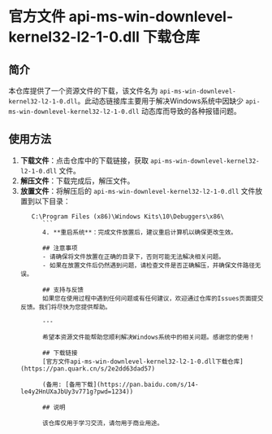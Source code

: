 # 官方文件 api-ms-win-downlevel-kernel32-l2-1-0.dll 下载仓库

## 简介
本仓库提供了一个资源文件的下载，该文件名为 `api-ms-win-downlevel-kernel32-l2-1-0.dll`。此动态链接库主要用于解决Windows系统中因缺少 `api-ms-win-downlevel-kernel32-l2-1-0.dll` 动态库而导致的各种报错问题。

## 使用方法
1. **下载文件**：点击仓库中的下载链接，获取 `api-ms-win-downlevel-kernel32-l2-1-0.dll` 文件。
2. **解压文件**：下载完成后，解压文件。
3. **放置文件**：将解压后的 `api-ms-win-downlevel-kernel32-l2-1-0.dll` 文件放置到以下目录：
   ```
      C:\Program Files (x86)\Windows Kits\10\Debuggers\x86\
         ```
         4. **重启系统**：完成文件放置后，建议重启计算机以确保更改生效。

         ## 注意事项
         - 请确保将文件放置在正确的目录下，否则可能无法解决相关问题。
         - 如果在放置文件后仍然遇到问题，请检查文件是否正确解压，并确保文件路径无误。

         ## 支持与反馈
         如果您在使用过程中遇到任何问题或有任何建议，欢迎通过仓库的Issues页面提交反馈。我们将尽快为您提供帮助。

         ---

         希望本资源文件能帮助您顺利解决Windows系统中的相关问题。感谢您的使用！

         ## 下载链接
         [官方文件api-ms-win-downlevel-kernel32-l2-1-0.dll下载仓库](https://pan.quark.cn/s/2e2dd63dad57) 

         (备用: [备用下载](https://pan.baidu.com/s/14-le4y2HnUXaJbUy3v771g?pwd=1234))

         ## 说明

         该仓库仅用于学习交流，请勿用于商业用途。
